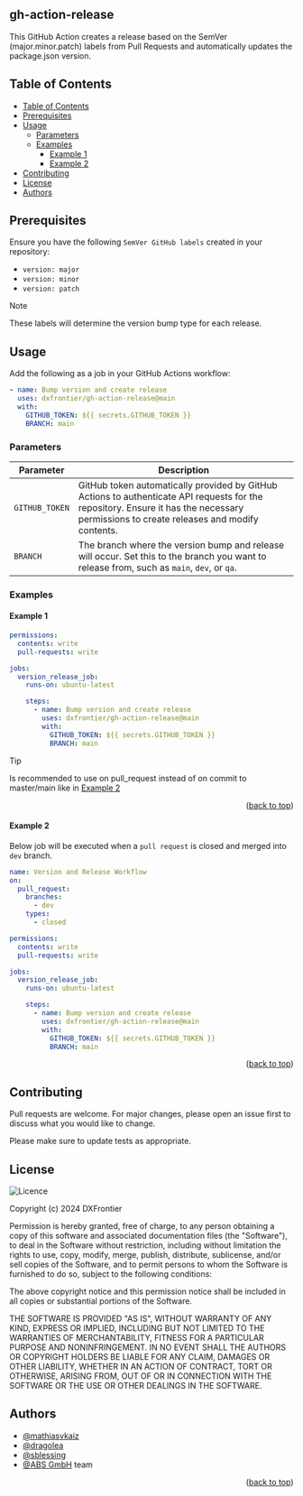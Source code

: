 <h2> gh-action-release </h2>

This GitHub Action creates a release based on the SemVer (major.minor.patch) labels from Pull Requests and automatically updates the package.json version.

## Table of Contents

- [Table of Contents](#table-of-contents)
- [Prerequisites](#prerequisites)
- [Usage](#usage)
  - [Parameters](#parameters)
  - [Examples](#examples)
    - [Example 1](#example-1)
    - [Example 2](#example-2)
- [Contributing](#contributing)
- [License](#license)
- [Authors](#authors)

## Prerequisites

Ensure you have the following `SemVer GitHub labels` created in your repository:

- `version: major`
- `version: minor`
- `version: patch`

> [!NOTE]
> These labels will determine the version bump type for each release.

## Usage

Add the following as a job in your GitHub Actions workflow:

```yaml
- name: Bump version and create release
  uses: dxfrontier/gh-action-release@main
  with:
    GITHUB_TOKEN: ${{ secrets.GITHUB_TOKEN }}
    BRANCH: main
```

### Parameters

| Parameter      | Description                                                                                                                                                                            |
| -------------- | -------------------------------------------------------------------------------------------------------------------------------------------------------------------------------------- |
| `GITHUB_TOKEN` | GitHub token automatically provided by GitHub Actions to authenticate API requests for the repository. Ensure it has the necessary permissions to create releases and modify contents. |
| `BRANCH`       | The branch where the version bump and release will occur. Set this to the branch you want to release from, such as `main`, `dev`, or `qa`.                                             |

### Examples

#### Example 1

```yaml
permissions:
  contents: write
  pull-requests: write

jobs:
  version_release_job:
    runs-on: ubuntu-latest

    steps:
      - name: Bump version and create release
        uses: dxfrontier/gh-action-release@main
        with:
          GITHUB_TOKEN: ${{ secrets.GITHUB_TOKEN }}
          BRANCH: main
```

> [!TIP]
> Is recommended to use on pull_request instead of on commit to master/main like in [Example 2](#example-2)

<p align="right">(<a href="#table-of-contents">back to top</a>)</p>

#### Example 2

Below job will be executed when a `pull request` is closed and merged into `dev` branch.

```yaml
name: Version and Release Workflow
on:
  pull_request:
    branches:
      - dev
    types:
      - closed

permissions:
  contents: write
  pull-requests: write

jobs:
  version_release_job:
    runs-on: ubuntu-latest

    steps:
      - name: Bump version and create release
        uses: dxfrontier/gh-action-release@main
        with:
          GITHUB_TOKEN: ${{ secrets.GITHUB_TOKEN }}
          BRANCH: main
```

<p align="right">(<a href="#table-of-contents">back to top</a>)</p>

## Contributing

Pull requests are welcome. For major changes, please open an issue first
to discuss what you would like to change.

Please make sure to update tests as appropriate.

## License

![Licence](https://img.shields.io/github/license/Ileriayo/markdown-badges?style=for-the-badge)

Copyright (c) 2024 DXFrontier

Permission is hereby granted, free of charge, to any person obtaining a copy
of this software and associated documentation files (the "Software"), to deal
in the Software without restriction, including without limitation the rights
to use, copy, modify, merge, publish, distribute, sublicense, and/or sell
copies of the Software, and to permit persons to whom the Software is
furnished to do so, subject to the following conditions:

The above copyright notice and this permission notice shall be included in all
copies or substantial portions of the Software.

THE SOFTWARE IS PROVIDED "AS IS", WITHOUT WARRANTY OF ANY KIND, EXPRESS OR
IMPLIED, INCLUDING BUT NOT LIMITED TO THE WARRANTIES OF MERCHANTABILITY,
FITNESS FOR A PARTICULAR PURPOSE AND NONINFRINGEMENT. IN NO EVENT SHALL THE
AUTHORS OR COPYRIGHT HOLDERS BE LIABLE FOR ANY CLAIM, DAMAGES OR OTHER
LIABILITY, WHETHER IN AN ACTION OF CONTRACT, TORT OR OTHERWISE, ARISING FROM,
OUT OF OR IN CONNECTION WITH THE SOFTWARE OR THE USE OR OTHER DEALINGS IN THE
SOFTWARE.

## Authors

- [@mathiasvkaiz](https://github.com/mathiasvkaiz)
- [@dragolea](https://github.com/dragolea)
- [@sblessing](https://github.com/sblessing)
- [@ABS GmbH](https://www.abs-gmbh.de/) team

<p align="right">(<a href="#table-of-contents">back to top</a>)</p>
